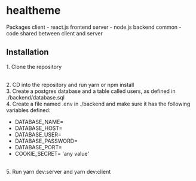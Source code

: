 # healtheme

Packages
client - react.js frontend
server - node.js backend
common - code shared between client and server

<h2> Installation </h2>
<p>1. Clone the repository </p>
<br/>
2. CD into the repository and run yarn or npm install
<br/>
3. Create a postgres database and a table called users, as defined in ./backend/database.sql
<br/>
4. Create a file named .env in ./backend and make sure it has the following variables defined:
<br/>
<ul> 
  <li>DATABASE_NAME= </li>
  <li> DATABASE_HOST= </li>
  <li>DATABASE_USER= </li>
  <li>DATABASE_PASSWORD= </li>
  <li>DATABASE_PORT= </li>
  <li>COOKIE_SECRET= 'any value' </li>
</ul>
<br/>
5. Run yarn dev:server and yarn dev:client
